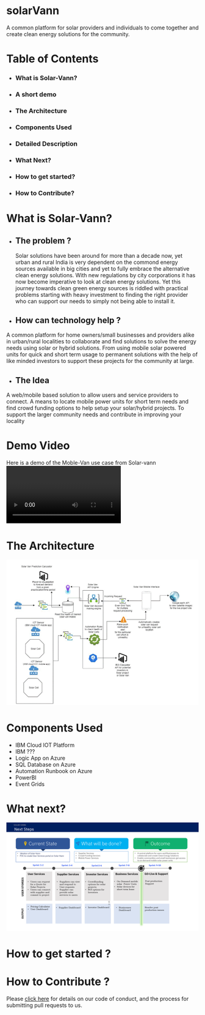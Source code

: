 # solarVann
A common platform for solar providers and individuals to come together and create clean energy solutions for the community.

# Table of Contents
 - ### What is Solar-Vann?
 - ### A short demo
 - ### The Architecture
 - ### Components Used
 - ### Detailed Description
 - ### What Next?
 - ### How to get started?
 - ### How to Contribute?

# What is Solar-Vann?
   - ## The problem ?
     Solar solutions have been around for more than a decade now, yet urban and rural India is very dependent on the commond energy sources available in big cities and yet to fully embrace the alternative clean energy solutions. With new regulations by city corporations it has now become imperative to look at clean energy solutions. Yet this journey towards clean green energy sources is riddled with practical problems starting with heavy investment to finding the right provider who can support our needs to simply not being able to install it.
   
   - ## How can technology help ?
   A common platform for home owners/small businesses and providers alike in urban/rural localities to collaborate and find solutions to solve the energy needs using solar or hybrid solutions. From using mobile solar powered units for quick and short term usage to permanent solutions with the help of like minded investors to support these projects for the community at large.
   
   - ## The Idea
   A web/mobile based solution to allow users and service providers to connect. A means to locate mobile power units for short term needs and find crowd funding options to help setup your solar/hybrid projects. To support the larger community needs and contribute in improving your locality
   
# Demo Video
Here is a demo of the Moble-Van use case from Solar-vann
![Mobile Power demo](./solar-vann2.mp4)
# The Architecture
![Solar-Vann Architecture](./architecture.gif)

# Components Used
- IBM Cloud IOT Platform
- IBM ???
- Logic App on Azure
- SQL Database on Azure
- Automation Runbook on Azure
- PowerBI 
- Event Grids
# What next?
![Solar-Vann Roadmap](./roadmap.png)

# How to get started ?

# How to Contribute ? 
Please [click here](./contributing.md) for details on our code of conduct, and the process for submitting pull requests to us. 
